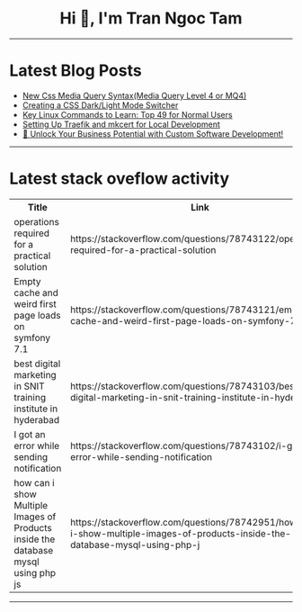 <h1 align="center">Hi 👋, I'm Tran Ngoc Tam</h1>

---

# Latest Blog Posts 
<!-- BLOG-POST-LIST:START -->
- [New Css Media Query Syntax&lpar;Media Query Level 4 or MQ4&rpar;](https://dev.to/e-tech/new-css-media-query-syntaxmedia-query-level-4-or-mq4-2ha3)
- [Creating a CSS Dark/Light Mode Switcher](https://dev.to/mdhassanpatwary/creating-a-css-darklight-mode-switcher-26cd)
- [Key Linux Commands to Learn: Top 49 for Normal Users](https://dev.to/mahir_dasare_333/key-linux-commands-to-learn-top-49-for-normal-users-3k1e)
- [Setting Up Traefik and mkcert for Local Development](https://dev.to/agusrdz/setting-up-traefik-and-mkcert-for-local-development-48j5)
- [🚀 Unlock Your Business Potential with Custom Software Development!](https://dev.to/cygnismedia/unlock-your-business-potential-with-custom-software-development-4icm)
<!-- BLOG-POST-LIST:END -->

---

# Latest stack oveflow activity
<table>
  <tr><th>Title</th><th>Link</th></tr>
  <!-- STACKOVERFLOW:START --><tr><td>operations required for a practical solution</td><td>https://stackoverflow.com/questions/78743122/operations-required-for-a-practical-solution</td></tr><tr><td>Empty cache and weird first page loads on symfony 7.1</td><td>https://stackoverflow.com/questions/78743121/empty-cache-and-weird-first-page-loads-on-symfony-7-1</td></tr><tr><td>best digital marketing in SNIT training institute in hyderabad</td><td>https://stackoverflow.com/questions/78743103/best-digital-marketing-in-snit-training-institute-in-hyderabad</td></tr><tr><td>I got an error while sending notification</td><td>https://stackoverflow.com/questions/78743102/i-got-an-error-while-sending-notification</td></tr><tr><td>how can i show Multiple Images of Products inside the database mysql using php js</td><td>https://stackoverflow.com/questions/78742951/how-can-i-show-multiple-images-of-products-inside-the-database-mysql-using-php-j</td></tr><!-- STACKOVERFLOW:END -->
</table>

---


